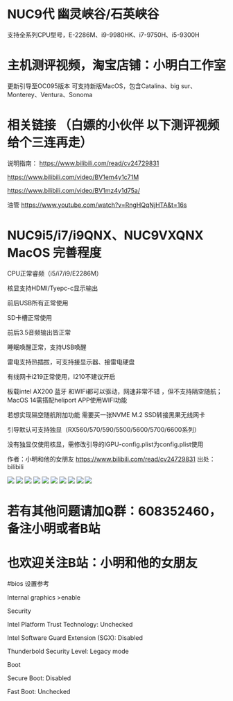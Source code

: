 #  NUC9代 幽灵峡谷/石英峡谷

支持全系列CPU型号，E-2286M、i9-9980HK、i7-9750H、i5-9300H

# 主机测评视频，淘宝店铺：小明白工作室

更新引导至OC095版本 可支持新版MacOS，包含Catalina、big sur、Monterey、Ventura、Sonoma

# 相关链接 （白嫖的小伙伴 以下测评视频给个三连再走）
说明指南： https://www.bilibili.com/read/cv24729831

https://www.bilibili.com/video/BV1em4y1c71M

https://www.bilibili.com/video/BV1mz4y1d75a/

油管 https://www.youtube.com/watch?v=RngHQqNjHTA&t=16s

# NUC9i5/i7/i9QNX、NUC9VXQNX  MacOS 完善程度

CPU正常睿频（i5/i7/i9/E2286M）

核显支持HDMI/Tyepc-c显示输出

前后USB所有正常使用

SD卡槽正常使用

前后3.5音频输出皆正常

睡眠唤醒正常，支持USB唤醒

雷电支持热插拔，可支持接显示器、接雷电硬盘

有线网卡i219正常使用，I210不建议开启

板载intel AX200 蓝牙 和WIFi都可以驱动，网速非常不错 ，但不支持隔空随航；MacOS 14需搭配heliport APP使用WIFI功能

若想实现隔空随航附加功能 需要买一张NVME M.2 SSD转接黑果无线网卡

引导默认可支持独显（RX560/570/590/5500/5600/5700/6600系列）

没有独显仅使用核显，需修改引导的IGPU-config.plist为config.plist使用

作者：小明和他的女朋友 https://www.bilibili.com/read/cv24729831 出处：bilibili

![](https://github.com/Xmingbai/NUC9-hackintosh-i5-i7-i9QNX-NUC9VXQNX-hackintosh/blob/main/Sonoma.png)
![](https://github.com/Xmingbai/NUC9-hackintosh-i5-i7-i9QNX-NUC9VXQNX-hackintosh/blob/main/Ventura.png)
![](https://github.com/Xmingbai/NUC9-hackintosh-i5-i7-i9QNX-NUC9VXQNX-hackintosh/blob/main/TB3.png)
![](https://github.com/Xmingbai/NUC9-hackintosh-i5-i7-i9QNX-NUC9VXQNX-hackintosh/blob/main/TB3-SN750.png)
![](https://github.com/Xmingbai/NUC9-hackintosh-i5-i7-i9QNX-NUC9VXQNX-hackintosh/blob/main/音频.png)
![](https://github.com/Xmingbai/NUC9-hackintosh-i5-i7-i9QNX-NUC9VXQNX-hackintosh/blob/main/WIFI6.png)
![](https://github.com/Xmingbai/NUC9-hackintosh-i5-i7-i9QNX-NUC9VXQNX-hackintosh/blob/main/BT.png)
![](https://github.com/Xmingbai/NUC9-hackintosh-i5-i7-i9QNX-NUC9VXQNX-hackintosh/blob/main/雷电接显示器.png)
![](https://github.com/Xmingbai/NUC9-hackintosh-i5-i7-i9QNX-NUC9VXQNX-hackintosh/blob/main/HDMI2.0.png)
![](https://github.com/Xmingbai/NUC9-hackintosh-i5-i7-i9QNX-NUC9VXQNX-hackintosh/blob/main/有线网口.png)

# 若有其他问题请加Q群：608352460，备注小明或者B站

# 也欢迎关注B站：小明和他的女朋友

#bios 设置参考

Internal graphics >enable

Security

Intel Platform Trust Technology: Unchecked

Intel Software Guard Extension (SGX): Disabled

Thunderbold Security Level: Legacy mode

Boot

Secure Boot: Disabled

Fast Boot: Unchecked


